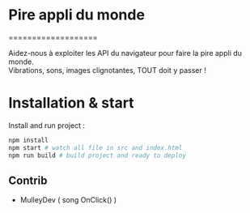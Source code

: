 # Pire appli du monde

===================

Aidez-nous à exploiter les API du navigateur pour faire la pire appli du monde.  
Vibrations, sons, images clignotantes, TOUT doit y passer !


# Installation & start
Install and run project :

```bash
npm install
npm start # watch all file in src and index.html
npm run build # build project and ready to deploy
```

## Contrib

* MulleyDev ( song OnClick() )
